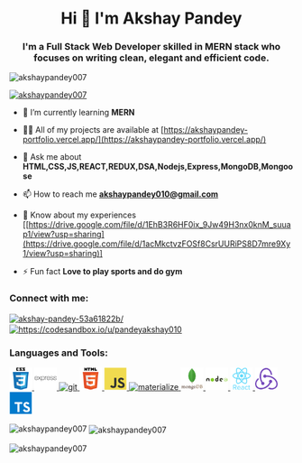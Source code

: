 <h1 align="center">Hi 👋 I'm Akshay Pandey</h1>
<h3 align="center">I'm a Full Stack Web Developer skilled in MERN stack who focuses on writing clean, elegant and efficient code.</h3>

<p align="left"> <img src="https://komarev.com/ghpvc/?username=akshaypandey007&label=Profile%20views&color=0e75b6&style=flat" alt="akshaypandey007" /> </p>

<p align="left"> <a href="https://github.com/ryo-ma/github-profile-trophy"><img src="https://github-profile-trophy.vercel.app/?username=akshaypandey007" alt="akshaypandey007" /></a> </p>

- 🌱 I’m currently learning **MERN**

- 👨‍💻 All of my projects are available at [https://akshaypandey-portfolio.vercel.app/](https://akshaypandey-portfolio.vercel.app/)

- 💬 Ask me about **HTML,CSS,JS,REACT,REDUX,DSA,Nodejs,Express,MongoDB,Mongoose**

- 📫 How to reach me **akshaypandey010@gmail.com**

- 📄 Know about my experiences [[https://drive.google.com/file/d/1EhB3R6HF0ix_9Jw49H3nx0knM_suuap1/view?usp=sharing](https://drive.google.com/file/d/1acMkctvzFOSf8CsrUURiPS8D7mre9Xy1/view?usp=sharing)]

- ⚡ Fun fact **Love to play sports and do gym**

<h3 align="left">Connect with me:</h3>
<p align="left">
<a href="https://linkedin.com/in/akshay-pandey-53a61822b/" target="blank"><img align="center" src="https://raw.githubusercontent.com/rahuldkjain/github-profile-readme-generator/master/src/images/icons/Social/linked-in-alt.svg" alt="akshay-pandey-53a61822b/" height="30" width="40" /></a>
<a href="https://codesandbox.com/https://codesandbox.io/u/pandeyakshay010" target="blank"><img align="center" src="https://raw.githubusercontent.com/rahuldkjain/github-profile-readme-generator/master/src/images/icons/Social/codesandbox.svg" alt="https://codesandbox.io/u/pandeyakshay010" height="30" width="40" /></a>
</p>

<h3 align="left">Languages and Tools:</h3>
<p align="left"> <a href="https://www.w3schools.com/css/" target="_blank" rel="noreferrer"> <img src="https://raw.githubusercontent.com/devicons/devicon/master/icons/css3/css3-original-wordmark.svg" alt="css3" width="40" height="40"/> </a> <a href="https://expressjs.com" target="_blank" rel="noreferrer"> <img src="https://raw.githubusercontent.com/devicons/devicon/master/icons/express/express-original-wordmark.svg" alt="express" width="40" height="40"/> </a> <a href="https://git-scm.com/" target="_blank" rel="noreferrer"> <img src="https://www.vectorlogo.zone/logos/git-scm/git-scm-icon.svg" alt="git" width="40" height="40"/> </a> <a href="https://www.w3.org/html/" target="_blank" rel="noreferrer"> <img src="https://raw.githubusercontent.com/devicons/devicon/master/icons/html5/html5-original-wordmark.svg" alt="html5" width="40" height="40"/> </a> <a href="https://developer.mozilla.org/en-US/docs/Web/JavaScript" target="_blank" rel="noreferrer"> <img src="https://raw.githubusercontent.com/devicons/devicon/master/icons/javascript/javascript-original.svg" alt="javascript" width="40" height="40"/> </a> <a href="https://materializecss.com/" target="_blank" rel="noreferrer"> <img src="https://raw.githubusercontent.com/prplx/svg-logos/5585531d45d294869c4eaab4d7cf2e9c167710a9/svg/materialize.svg" alt="materialize" width="40" height="40"/> </a> <a href="https://www.mongodb.com/" target="_blank" rel="noreferrer"> <img src="https://raw.githubusercontent.com/devicons/devicon/master/icons/mongodb/mongodb-original-wordmark.svg" alt="mongodb" width="40" height="40"/> </a> <a href="https://nodejs.org" target="_blank" rel="noreferrer"> <img src="https://raw.githubusercontent.com/devicons/devicon/master/icons/nodejs/nodejs-original-wordmark.svg" alt="nodejs" width="40" height="40"/> </a> <a href="https://reactjs.org/" target="_blank" rel="noreferrer"> <img src="https://raw.githubusercontent.com/devicons/devicon/master/icons/react/react-original-wordmark.svg" alt="react" width="40" height="40"/> </a> <a href="https://redux.js.org" target="_blank" rel="noreferrer"> <img src="https://raw.githubusercontent.com/devicons/devicon/master/icons/redux/redux-original.svg" alt="redux" width="40" height="40"/> </a> <a href="https://www.typescriptlang.org/" target="_blank" rel="noreferrer"> <img src="https://raw.githubusercontent.com/devicons/devicon/master/icons/typescript/typescript-original.svg" alt="typescript" width="40" height="40"/> </a> </p>

<p><img align="left" src="https://github-readme-stats.vercel.app/api/top-langs?username=akshaypandey007&show_icons=true&locale=en&layout=compact" alt="akshaypandey007" /></p>

<p>&nbsp;<img align="center" src="https://github-readme-stats.vercel.app/api?username=akshaypandey007&show_icons=true&locale=en" alt="akshaypandey007" /></p>

<p><img align="center" src="https://github-readme-streak-stats.herokuapp.com/?user=akshaypandey007&" alt="akshaypandey007" /></p>
